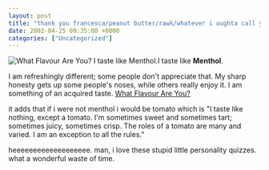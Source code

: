```yaml
---
layout: post
title: "thank you francesca/peanut butter/rawk/whatever i oughta call you"
date: 2002-04-25 09:35:00 +0000
categories: ["Uncategorized"]
---
```


![What Flavour Are You? I taste like Menthol.](http://blog.ravenblack.net/quiz/flavour/11.png)I taste like **Menthol**.

I am refreshingly different; some people don't appreciate that. My sharp honesty gets up some people's noses, while others really enjoy it. I am something of an acquired taste. [What Flavour Are You?](http://blog.ravenblack.net/quiz/flavour.pl)

it adds that if i were not menthol i would be tomato which is "I taste like nothing, except a tomato. I'm sometimes sweet and sometimes tart; sometimes juicy, sometimes crisp. The roles of a tomato are many and varied. I am an exception to all the rules." 

heeeeeeeeeeeeeeeeeee. man, i love these stupid little personality quizzes. what a wonderful waste of time.